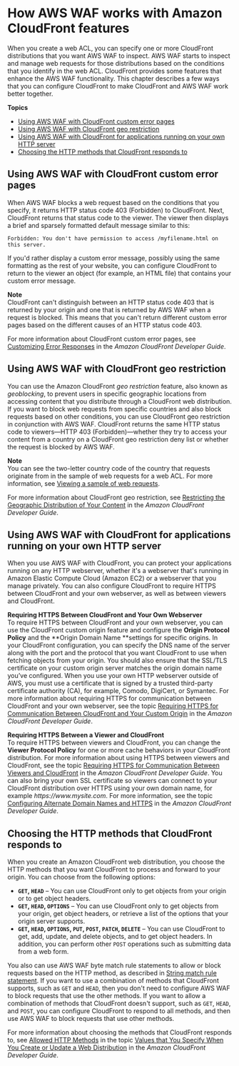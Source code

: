 # How AWS WAF works with Amazon CloudFront features<a name="cloudfront-features"></a>

When you create a web ACL, you can specify one or more CloudFront distributions that you want AWS WAF to inspect\. AWS WAF starts to inspect and manage web requests for those distributions based on the conditions that you identify in the web ACL\. CloudFront provides some features that enhance the AWS WAF functionality\. This chapter describes a few ways that you can configure CloudFront to make CloudFront and AWS WAF work better together\.

**Topics**
+ [Using AWS WAF with CloudFront custom error pages](#cloudfront-features-custom-error-pages)
+ [Using AWS WAF with CloudFront geo restriction](#cloudfront-features-geo-restriction)
+ [Using AWS WAF with CloudFront for applications running on your own HTTP server](#cloudfront-features-your-own-http-server)
+ [Choosing the HTTP methods that CloudFront responds to](#cloudfront-features-allowed-http-methods)

## Using AWS WAF with CloudFront custom error pages<a name="cloudfront-features-custom-error-pages"></a>

When AWS WAF blocks a web request based on the conditions that you specify, it returns HTTP status code 403 \(Forbidden\) to CloudFront\. Next, CloudFront returns that status code to the viewer\. The viewer then displays a brief and sparsely formatted default message similar to this:

`Forbidden: You don't have permission to access /myfilename.html on this server.`

If you'd rather display a custom error message, possibly using the same formatting as the rest of your website, you can configure CloudFront to return to the viewer an object \(for example, an HTML file\) that contains your custom error message\. 

**Note**  
CloudFront can't distinguish between an HTTP status code 403 that is returned by your origin and one that is returned by AWS WAF when a request is blocked\. This means that you can't return different custom error pages based on the different causes of an HTTP status code 403\. 

For more information about CloudFront custom error pages, see [Customizing Error Responses](https://docs.aws.amazon.com/AmazonCloudFront/latest/DeveloperGuide/custom-error-pages.html) in the *Amazon CloudFront Developer Guide*\.

## Using AWS WAF with CloudFront geo restriction<a name="cloudfront-features-geo-restriction"></a>

You can use the Amazon CloudFront *geo restriction* feature, also known as *geoblocking*, to prevent users in specific geographic locations from accessing content that you distribute through a CloudFront web distribution\. If you want to block web requests from specific countries and also block requests based on other conditions, you can use CloudFront geo restriction in conjunction with AWS WAF\. CloudFront returns the same HTTP status code to viewers—HTTP 403 \(Forbidden\)—whether they try to access your content from a country on a CloudFront geo restriction deny list or whether the request is blocked by AWS WAF\. 

**Note**  
You can see the two\-letter country code of the country that requests originate from in the sample of web requests for a web ACL\. For more information, see [Viewing a sample of web requests](web-acl-testing.md#web-acl-testing-view-sample)\.

For more information about CloudFront geo restriction, see [Restricting the Geographic Distribution of Your Content](https://docs.aws.amazon.com/AmazonCloudFront/latest/DeveloperGuide/georestrictions.html) in the *Amazon CloudFront Developer Guide*\.

## Using AWS WAF with CloudFront for applications running on your own HTTP server<a name="cloudfront-features-your-own-http-server"></a>

When you use AWS WAF with CloudFront, you can protect your applications running on any HTTP webserver, whether it's a webserver that's running in Amazon Elastic Compute Cloud \(Amazon EC2\) or a webserver that you manage privately\. You can also configure CloudFront to require HTTPS between CloudFront and your own webserver, as well as between viewers and CloudFront\.

**Requiring HTTPS Between CloudFront and Your Own Webserver**  
To require HTTPS between CloudFront and your own webserver, you can use the CloudFront custom origin feature and configure the **Origin Protocol Policy** and the **Origin Domain Name **settings for specific origins\. In your CloudFront configuration, you can specify the DNS name of the server along with the port and the protocol that you want CloudFront to use when fetching objects from your origin\. You should also ensure that the SSL/TLS certificate on your custom origin server matches the origin domain name you’ve configured\. When you use your own HTTP webserver outside of AWS, you must use a certificate that is signed by a trusted third\-party certificate authority \(CA\), for example, Comodo, DigiCert, or Symantec\. For more information about requiring HTTPS for communication between CloudFront and your own webserver, see the topic [Requiring HTTPS for Communication Between CloudFront and Your Custom Origin](https://docs.aws.amazon.com/AmazonCloudFront/latest/DeveloperGuide/using-https-cloudfront-to-custom-origin.html) in the *Amazon CloudFront Developer Guide*\.

**Requiring HTTPS Between a Viewer and CloudFront**  
To require HTTPS between viewers and CloudFront, you can change the **Viewer Protocol Policy** for one or more cache behaviors in your CloudFront distribution\. For more information about using HTTPS between viewers and CloudFront, see the topic [Requiring HTTPS for Communication Between Viewers and CloudFront](https://docs.aws.amazon.com/AmazonCloudFront/latest/DeveloperGuide/using-https-viewers-to-cloudfront.html) in the *Amazon CloudFront Developer Guide*\. You can also bring your own SSL certificate so viewers can connect to your CloudFront distribution over HTTPS using your own domain name, for example *https://www\.mysite\.com*\. For more information, see the topic [Configuring Alternate Domain Names and HTTPS](https://docs.aws.amazon.com/AmazonCloudFront/latest/DeveloperGuide/cnames-and-https-procedures.html) in the *Amazon CloudFront Developer Guide*\.

## Choosing the HTTP methods that CloudFront responds to<a name="cloudfront-features-allowed-http-methods"></a>

When you create an Amazon CloudFront web distribution, you choose the HTTP methods that you want CloudFront to process and forward to your origin\. You can choose from the following options:
+ **`GET`, `HEAD`** – You can use CloudFront only to get objects from your origin or to get object headers\.
+ **`GET`, `HEAD`, `OPTIONS`** – You can use CloudFront only to get objects from your origin, get object headers, or retrieve a list of the options that your origin server supports\.
+ **`GET`, `HEAD`, `OPTIONS`, `PUT`, `POST`, `PATCH`, `DELETE`** – You can use CloudFront to get, add, update, and delete objects, and to get object headers\. In addition, you can perform other `POST` operations such as submitting data from a web form\. 

You also can use AWS WAF byte match rule statements to allow or block requests based on the HTTP method, as described in [String match rule statement](waf-rule-statement-type-string-match.md)\. If you want to use a combination of methods that CloudFront supports, such as `GET` and `HEAD`, then you don't need to configure AWS WAF to block requests that use the other methods\. If you want to allow a combination of methods that CloudFront doesn't support, such as `GET`, `HEAD`, and `POST`, you can configure CloudFront to respond to all methods, and then use AWS WAF to block requests that use other methods\.

For more information about choosing the methods that CloudFront responds to, see [Allowed HTTP Methods](https://docs.aws.amazon.com/AmazonCloudFront/latest/DeveloperGuide/distribution-web-values-specify.html#DownloadDistValuesAllowedHTTPMethods) in the topic [Values that You Specify When You Create or Update a Web Distribution](https://docs.aws.amazon.com/AmazonCloudFront/latest/DeveloperGuide/distribution-web-values-specify.html) in the *Amazon CloudFront Developer Guide*\.